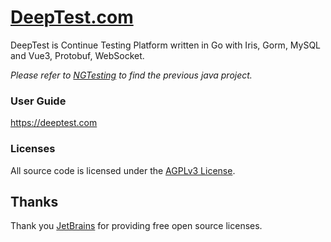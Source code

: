 # [DeepTest.com](http://deeptest.com)
DeepTest is Continue Testing Platform written in Go with Iris, Gorm, MySQL and Vue3, Protobuf, WebSocket. 

*Please refer to [NGTesting](https://github.com/aaronchen2k/ngtesting-platform) to find the previous java project.*

### User Guide
https://deeptest.com

### Licenses
All source code is licensed under the [AGPLv3 License](LICENSE.md).

## Thanks
Thank you [JetBrains](https://www.jetbrains.com) for providing free open source licenses.
